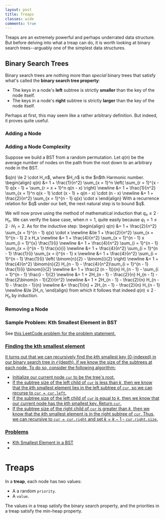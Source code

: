 ```yaml
---
layout: post
title: Treaps
classes: wide
comments: true
---
```

Treaps are an extremely powerful and perhaps underrated data structure. But before delving into what a treap can do, it is worth looking at binary search trees--arguably one of the simplest data structures. 
## Binary Search Trees
Binary search trees are nothing more than *special* binary trees that satisfy what's called the **binary search tree property**:
- The keys in a node's **left** subtree is strictly **smaller** than the key of the node itself.
- The keys in a node's **right** subtree is strictly **larger** than the key of the node itself.

Perhaps at first, this may seem like a rather arbitrary definition. But indeed, it proves quite useful. 
### Adding a Node

### Adding a Node Complexity
Suppose we build a BST from a random permutation. Let $q(n)$ be the average number of nodes on the path from the root down to an arbitrary node in the BST.

<div class="claim">
$q(n) \le 2 \cdot H_n$, where $H_n$ is the $n$th Harmonic number.
</div>
<div class="proof">
\begin{align}
q(n) &= 1 + \frac{1}{n^2} \sum_{x = 1}^n \left( \sum_{r = 1}^{x - 1} q(x - 1) + \sum_{r = x + 1}^n q(n - x) \right) \newline
&= 1 + \frac{1}{n^2} \sum_{x = 1}^n q(x - 1) \cdot (x - 1) + q(n - x) \cdot (n - x) \newline
&=  1 + \frac{2}{n^2} \sum_{x = 1}^{n - 1} q(x) \cdot x
\end{align}
With a recurrence relation for $q$ under our belt, the next natural step is to bound $q$.

We will now prove using the method of mathematical induction that $q_n \le 2 \cdot H_n$. We can verify the base case, when $n = 1$, quite easily because $q_1 = 1 \le 2 \cdot H_1 = 2$. As for the inductive step:
\begin{align}
q(n) &= 1 + \frac{2}{n^2} \sum_{x = 1}^{n - 1} q(x) \cdot x \newline
&\le 1 + \frac{2}{n^2} \sum_{x = 1}^{n - 1} 2 x H_x \newline
&= 1 + \frac{4}{n^2} \sum_{x = 1}^{n - 1} x \sum_{i = 1}^{x} \frac{1}{i} \newline
&= 1 + \frac{4}{n^2} \sum_{i = 1}^{n - 1} \sum_{x = i}^{n - 1} \frac{x}{i} \newline
&= 1 + \frac{4}{n^2} \sum_{i = 1}^{n - 1} \frac{1}{i} \sum_{x = i}^{n - 1} x \newline
&= 1 + \frac{4}{n^2} \sum_{i = 1}^{n - 1} \frac{1}{i} \left( \binom{n}{2} - \binom{i}{2} \right) \newline
&= 1 + \frac{4}{n^2} \binom{n}{2} H_{n - 1} - \frac{4}{n^2}\sum_{i = 1}^{n - 1} \frac{1}{i} \binom{i}{2} \newline
&= 1 + \frac{2 (n - 1)}{n} H_{n - 1} - \sum_{i = 1}^{n - 1} \frac{i - 1}{2} \newline
&= 1 + 2H_{n - 1} - \frac{2}{n} H_{n - 1} - \frac{2\binom{n - 1}{2}}{n^2} \newline
&= 1 + 2H_{n - 1} - \frac{2}{n} H_{n - 1} - \frac{n - 1}{n} \newline
&= \frac{1}{n} + 2H_{n - 1} - \frac{2}{n} H_{n - 1} \newline
&\le 2H_n,
\end{align}
from which it follows that indeed $q(n) \le 2 \cdot H_n$ by induction.
</div>

### Removing a Node 

### Sample Problem: Kth Smallest Element in BST
See <a href="https://leetcode.com/problems/kth-smallest-element-in-a-bst/"> this LeetCode problem for the problem statement.



### Finding the kth smallest element
It turns out that we can recursively find the $k$th smallest key (0-indexed) in our binary search tree in $\mathcal{O}(\text{depth})$, if we know the size of the subtrees at each node. To do so, consider the following algorithm:
- Initialize our current node `cur` to be the tree's root.
- If the subtree size of the left child of `cur` is less than $k$, then we know that the $k$th smallest element lies in the left subtree of `cur`, so we can recurse to `cur = cur.left`.
- If the subtree size of the left child of `cur` is equal to $k$, then we know that our current node has the $k$th smallest key. Return `cur`.
- If the subtree size of the right child of `cur` is greater than $k$, then we know that the $k$th smallest element is in the right subtree of `cur`. Thus, we can recursive to `cur = cur.right` and set $k = k - 1$ - `cur.right.size`. 

### Problems
- <a href = "https://leetcode.com/problems/kth-smallest-element-in-a-bst/">Kth Smallest Element in a BST</a>
- 

# Treaps
In a **treap**, each node has two values:
- A a random ```priority```. 
- A ```value```.

The values in a treap satisfy the binary search property, and the priorities in a treap satisfy the min-heap property. 